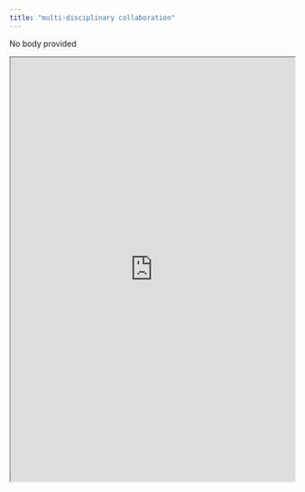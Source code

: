 ```yaml
---
title: "multi-disciplinary collaboration"
---
```


No body provided
<iframe height="750" width="100%" src="https://ewelton.github.io/ktest/wiki.html#multi-disciplinary%20collaboration"></iframe>
